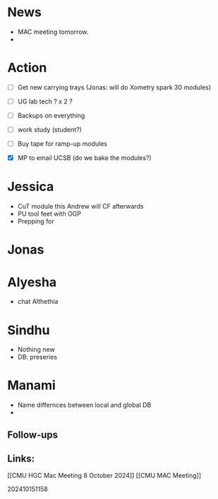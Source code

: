 # News 
- MAC meeting tomorrow. 
- 

# Action 
- [ ] Get new carrying trays (Jonas: will do Xometry spark 30 modules)
- [ ] UG lab tech ? x 2 ?
- [ ] Backups on everything
- [ ] work study (student?)
- [ ] Buy tape for ramp-up modules
- [x] MP to email UCSB (do we bake the modules?)


# Jessica
- CuT module this Andrew will CF afterwards
- PU tool feet with OGP
- Prepping for 

# Jonas



# Alyesha 
- chat Althethia 

# Sindhu 
- Nothing new
- DB: preseries 

# Manami
- Name differnces between local and global DB
- 

## Follow-ups


## Links: 

[[CMU HGC Mac Meeting 8 October 2024]]
[[CMU MAC Meeting]]

202410151158
